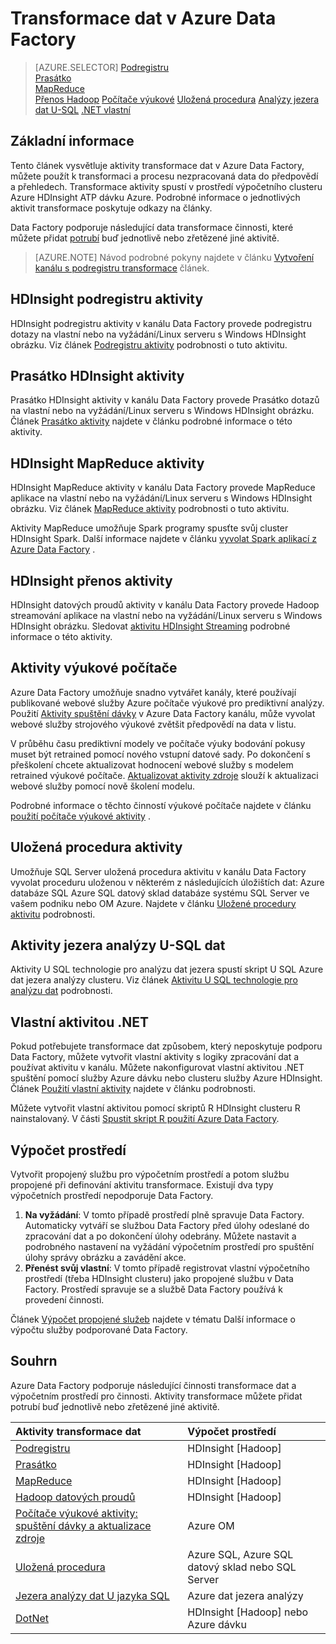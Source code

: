 <properties 
    pageTitle="Transformace: Obrázku a transformace dat | Microsoft Azure" 
    description="Zjistěte, jak k transformaci dat nebo dat obrázku v Azure Data Factory pomocí Hadoop, výukové počítače nebo jezera analýzy dat Azure." 
    keywords="transformace, proces data transformace dat, transformace aktivity"
    services="data-factory" 
    documentationCenter="" 
    authors="sharonlo101" 
    manager="jhubbard" 
    editor="monicar"/>

<tags 
    ms.service="data-factory" 
    ms.workload="data-services" 
    ms.tgt_pltfrm="na" 
    ms.devlang="na" 
    ms.topic="article" 
    ms.date="09/23/2016" 
    ms.author="shlo"/>

# <a name="transform-data-in-azure-data-factory"></a>Transformace dat v Azure Data Factory
> [AZURE.SELECTOR]
[Podregistru](data-factory-hive-activity.md)  
[Prasátko](data-factory-pig-activity.md)  
[MapReduce](data-factory-map-reduce.md)  
[Přenos Hadoop](data-factory-hadoop-streaming-activity.md)
[Počítače výukové](data-factory-azure-ml-batch-execution-activity.md) 
[Uložená procedura](data-factory-stored-proc-activity.md)
[Analýzy jezera dat U-SQL](data-factory-usql-activity.md)
[.NET vlastní](data-factory-use-custom-activities.md)
   

## <a name="overview"></a>Základní informace 
Tento článek vysvětluje aktivity transformace dat v Azure Data Factory, můžete použít k transformaci a procesu nezpracovaná data do předpovědí a přehledech. Transformace aktivity spustí v prostředí výpočetního clusteru Azure HDInsight ATP dávku Azure. Podrobné informace o jednotlivých aktivit transformace poskytuje odkazy na články.
 
Data Factory podporuje následující data transformace činnosti, které můžete přidat [potrubí](data-factory-create-pipelines.md) buď jednotlivě nebo zřetězené jiné aktivitě.

> [AZURE.NOTE] Návod podrobné pokyny najdete v článku [Vytvoření kanálu s podregistru transformace](data-factory-build-your-first-pipeline.md) článek.  

## <a name="hdinsight-hive-activity"></a>HDInsight podregistru aktivity
HDInsight podregistru aktivity v kanálu Data Factory provede podregistru dotazy na vlastní nebo na vyžádání/Linux serveru s Windows HDInsight obrázku. Viz článek [Podregistru aktivity](data-factory-hive-activity.md) podrobnosti o tuto aktivitu. 

## <a name="hdinsight-pig-activity"></a>Prasátko HDInsight aktivity
Prasátko HDInsight aktivity v kanálu Data Factory provede Prasátko dotazů na vlastní nebo na vyžádání/Linux serveru s Windows HDInsight obrázku. Článek [Prasátko aktivity](data-factory-pig-activity.md) najdete v článku podrobné informace o této aktivity. 

## <a name="hdinsight-mapreduce-activity"></a>HDInsight MapReduce aktivity
HDInsight MapReduce aktivity v kanálu Data Factory provede MapReduce aplikace na vlastní nebo na vyžádání/Linux serveru s Windows HDInsight obrázku. Viz článek [MapReduce aktivity](data-factory-map-reduce.md) podrobnosti o tuto aktivitu.

Aktivity MapReduce umožňuje Spark programy spusťte svůj cluster HDInsight Spark. Další informace najdete v článku [vyvolat Spark aplikací z Azure Data Factory](data-factory-spark.md) .

## <a name="hdinsight-streaming-activity"></a>HDInsight přenos aktivity
HDInsight datových proudů aktivity v kanálu Data Factory provede Hadoop streamování aplikace na vlastní nebo na vyžádání/Linux serveru s Windows HDInsight obrázku. Sledovat [aktivitu HDInsight Streaming](data-factory-hadoop-streaming-activity.md) podrobné informace o této aktivity.

## <a name="machine-learning-activities"></a>Aktivity výukové počítače
Azure Data Factory umožňuje snadno vytvářet kanály, které používají publikované webové služby Azure počítače výukové pro prediktivní analýzy. Použití [Aktivity spuštění dávky](data-factory-azure-ml-batch-execution-activity.md#invoking-a-web-service-using-batch-execution-activity) v Azure Data Factory kanálu, může vyvolat webové služby strojového výukové zvětšit předpovědí na data v listu.

V průběhu času prediktivní modely ve počítače výuky bodování pokusy muset být retrained pomocí nového vstupní datové sady. Po dokončení s přeškolení chcete aktualizovat hodnocení webové služby s modelem retrained výukové počítače. [Aktualizovat aktivity zdroje](data-factory-azure-ml-batch-execution-activity.md#updating-models-using-update-resource-activity) slouží k aktualizaci webové služby pomocí nově školení modelu.  

Podrobné informace o těchto činností výukové počítače najdete v článku [použití počítače výukové aktivity](data-factory-azure-ml-batch-execution-activity.md) . 

## <a name="stored-procedure-activity"></a>Uložená procedura aktivity
Umožňuje SQL Server uložená procedura aktivitu v kanálu Data Factory vyvolat proceduru uloženou v některém z následujících úložištích dat: Azure databáze SQL Azure SQL datový sklad databáze systému SQL Server ve vašem podniku nebo OM Azure. Najdete v článku [Uložené procedury aktivitu](data-factory-stored-proc-activity.md) podrobnosti.  

## <a name="data-lake-analytics-u-sql-activity"></a>Aktivity jezera analýzy U-SQL dat
Aktivity U SQL technologie pro analýzu dat jezera spustí skript U SQL Azure dat jezera analýzy clusteru. Viz článek [Aktivitu U SQL technologie pro analýzu dat](data-factory-usql-activity.md) podrobnosti. 

## <a name="net-custom-activity"></a>Vlastní aktivitou .NET
Pokud potřebujete transformace dat způsobem, který neposkytuje podporu Data Factory, můžete vytvořit vlastní aktivity s logiky zpracování dat a používat aktivitu v kanálu. Můžete nakonfigurovat vlastní aktivitou .NET spuštění pomocí služby Azure dávku nebo clusteru služby Azure HDInsight. Článek [Použití vlastní aktivity](data-factory-use-custom-activities.md) najdete v článku podrobnosti. 

Můžete vytvořit vlastní aktivitou pomocí skriptů R HDInsight clusteru R nainstalovaný. V části [Spustit skript R použití Azure Data Factory](https://github.com/Azure/Azure-DataFactory/tree/master/Samples/RunRScriptUsingADFSample). 

## <a name="compute-environments"></a>Výpočet prostředí
Vytvořit propojený službu pro výpočetním prostředí a potom službu propojené při definování aktivitu transformace. Existují dva typy výpočetních prostředí nepodporuje Data Factory. 

1. **Na vyžádání**: V tomto případě prostředí plně spravuje Data Factory. Automaticky vytváří se službou Data Factory před úlohy odeslané do zpracování dat a po dokončení úlohy odebrány. Můžete nastavit a podrobného nastavení na vyžádání výpočetním prostředí pro spuštění úlohy správy obrázku a zavádění akce. 
2. **Přenést svůj vlastní**: V tomto případě registrovat vlastní výpočetního prostředí (třeba HDInsight clusteru) jako propojené službu v Data Factory. Prostředí spravuje se a službě Data Factory používá k provedení činnosti. 

Článek [Výpočet propojené služeb](data-factory-compute-linked-services.md) najdete v tématu Další informace o výpočtu služby podporované Data Factory. 


## <a name="summary"></a>Souhrn
Azure Data Factory podporuje následující činnosti transformace dat a výpočetním prostředí pro činnosti. Aktivity transformace můžete přidat potrubí buď jednotlivě nebo zřetězené jiné aktivitě.

Aktivity transformace dat |  Výpočet prostředí 
:----------------------- | :--------------------
[Podregistru](data-factory-hive-activity.md) | HDInsight [Hadoop] 
[Prasátko](data-factory-pig-activity.md) | HDInsight [Hadoop]  
[MapReduce](data-factory-map-reduce.md) | HDInsight [Hadoop]  
[Hadoop datových proudů](data-factory-hadoop-streaming-activity.md) | HDInsight [Hadoop]
[Počítače výukové aktivity: spuštění dávky a aktualizace zdroje](data-factory-azure-ml-batch-execution-activity.md) | Azure OM 
[Uložená procedura](data-factory-stored-proc-activity.md) | Azure SQL, Azure SQL datový sklad nebo SQL Server |
[Jezera analýzy dat U jazyka SQL](data-factory-usql-activity.md) | Azure dat jezera analýzy 
[DotNet](data-factory-use-custom-activities.md) | HDInsight [Hadoop] nebo Azure dávku
   

